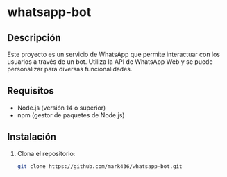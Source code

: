 # whatsapp-bot

## Descripción

Este proyecto es un servicio de WhatsApp que permite interactuar con los usuarios a través de un bot. Utiliza la API de WhatsApp Web y se puede personalizar para diversas funcionalidades.

## Requisitos

- Node.js (versión 14 o superior)
- npm (gestor de paquetes de Node.js)

## Instalación

1. Clona el repositorio:  
   ```bash  
   git clone https://github.com/mark436/whatsapp-bot.git
   ```
